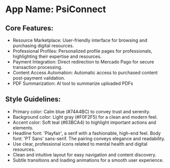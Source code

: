 # **App Name**: PsiConnect

## Core Features:

- Resource Marketplace: User-friendly interface for browsing and purchasing digital resources.
- Professional Profiles: Personalized profile pages for professionals, highlighting their expertise and resources.
- Payment Integration: Direct redirection to Mercado Pago for secure transaction processing.
- Content Access Automation: Automatic access to purchased content post-payment validation.
- PDF Summarization: AI tool to summarize uploaded PDFs

## Style Guidelines:

- Primary color: Calm blue (#74A4BC) to convey trust and serenity.
- Background color: Light gray (#F0F2F5) for a clean and modern feel.
- Accent color: Soft teal (#63BCA4) to highlight important actions and elements.
- Headline font: 'Playfair', a serif with a fashionable, high-end feel. Body font: 'PT Sans' sans-serif. The pairing conveys elegance and readability.
- Use clear, professional icons related to mental health and digital resources.
- Clean and intuitive layout for easy navigation and content discovery.
- Subtle transitions and loading animations for a smooth user experience.